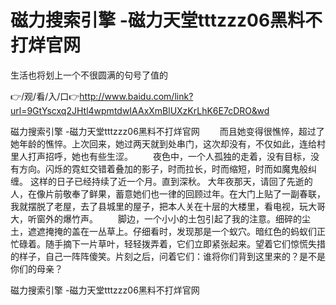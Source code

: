 # 磁力搜索引擎 -磁力天堂tttzzz06黑料不打烊官网
生活也将划上一个不很圆满的句号了值的

👉/观/看/入/口👉http://www.baidu.com/link?url=9GtYscxq2JHtl4wpmtdwIAAxXmBlUXzKrLhK6E7cDRO&wd

磁力搜索引擎 -磁力天堂tttzzz06黑料不打烊官网	　　而且她变得很憔悴，超过了她年龄的憔悴。上次回来，她过两天就到处串门，这次却没有，不仅如此，连给村里人打声招呼，她也有些生涩。
　　夜色中，一个人孤独的走着，没有目标，没有方向。闪烁的霓虹交错着叠加的影子，时而拉长，时而缩短，时而如魔鬼般纠缠。
这样的日子已经持续了近一个月。直到深秋。
大年夜那天，请回了先逝的人，在像片前敬奉了鲜果，蓄意她们也一律的回顾过年。在大门上贴了一副春联，我就摆脱了老屋，去了县城里的屋子，把本人关在十层的大楼里，看电视，玩大哥大，听窗外的爆竹声。
　　脚边，一个小小的土包引起了我的注意。细碎的尘土，遮遮掩掩的盖在一丛草上。仔细看时，发现那是一个蚁穴。暗红色的蚂蚁们正忙碌着。随手摘下一片草叶，轻轻拨弄着，它们立即紧张起来。望着它们惊慌失措的样子，自己一阵阵傻笑。片刻之后，问着它们：谁将你们背到这里来的？是不是你们的母亲？

磁力搜索引擎 -磁力天堂tttzzz06黑料不打烊官网
